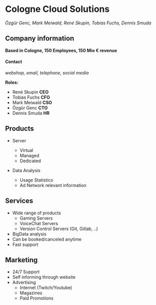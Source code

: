 # Cologne Cloud Solutions
_Özgür Genc, Mark Meiwald, René Skupin, Tobias Fuchs, Dennis Smuda_


## Company information

**Based in Cologne, 150 Employees, 150 Mio € revenue**

#### Contact
_webshop, email, telephone, social media_


__Roles:__

- René Skupin **CEO**
- Tobias Fuchs **CFO**
- Mark Meiwald **CSO**
- Özgür Genc **CTO**
- Dennis Smuda **HR**

## Products

- Server
	- Virtual
	- Managed
	- Dedicated

- Data Analysis
	- Usage Statistics
	- Ad Network relevant information

## Services

- Wide range of products
	- Gaming Servers
	- VoiceChat Servers
	- Version Control Servers (Git, Gitlab, ..)
- BigData analysis
- Can be booked/canceled anytime
- Fast support


## Marketing

- 24/7 Support
- Self informing through website
- Advertising
	- Internet (Twitch/Youtube)
	- Magazines
	- Paid Promotions

